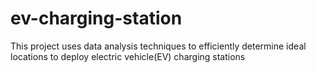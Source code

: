 # ev-charging-station
This project uses data analysis techniques to efficiently determine ideal locations to deploy electric vehicle(EV) charging stations
